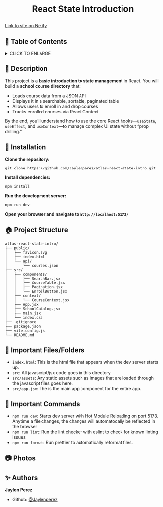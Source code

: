 # <p align="center">React State Introduction</p>

[Link to site on Netify]()

## :bookmark: Table of Contents

<details>
        <summary>
        CLICK TO ENLARGE
        </summary>
        :memo: <a href="#description">Description</a>
        <br>
        :wrench: <a href="#installation">Installation</a>
        <br>
        :house: <a href="#project-structure">Project Structure</a>
        <br>
        :file_folder: <a href="#files">Important Files/Folders</a>
        <br>
        :mega: <a href="#commands">Important Commands</a>
        <br>
        :camera: <a href="#photos">Photos</a>
        <br>
        :sparkles: <a href="#authors">Authors</a>
</details>

## :memo: <span id="description">Description</span>

This project is a **basic introduction to state management** in React. You will build a **school course directory** that:

- Loads course data from a JSON API
- Displays it in a searchable, sortable, paginated table
- Allows users to enroll in and drop courses
- Tracks enrolled courses via React Context

By the end, you’ll understand how to use the core React hooks—`useState`, `useEffect`, and `useContext`—to manage complex UI state without “prop drilling.”

## :wrench: <span id="installation">Installation</span>

**Clone the repository:**

`git clone https://github.com/Jaylenperez/atlas-react-state-intro.git`

**Install dependencies:**

`npm install`

**Run the development server:**

`npm run dev`

**Open your browser and navigate to `http://localhost:5173/`**

## :house: <span id="project-structure">Project Structure</span>

```plaintext
atlas-react-state-intro/
├── public/
│   ├── favicon.svg
│   ├── index.html
│   └── api/
│       └── courses.json
├── src/
│   ├── components/
│   │   ├── SearchBar.jsx
│   │   ├── CourseTable.jsx
│   │   ├── Pagination.jsx
│   │   └── EnrollButton.jsx
│   ├── context/
│   │   └── CourseContext.jsx
│   ├── App.jsx
│   ├── SchoolCatalog.jsx
│   ├── main.jsx
│   └── index.css
├── .gitignore
├── package.json
├── vite.config.js
└── README.md
```

## :file_folder: <span id="files">Important Files/Folders</span>

- `index.html`: This is the html file that appears when the dev server starts up.
- `src`: All javascript/jsx code goes in this directory
- `src/assets`: Any static assets such as images that are loaded through the javascript files goes here.
- `src/app.jsx`: The is the main app component for the entire app.

## :mega: <span id="commands">Important Commands</span>

- `npm run dev`: Starts dev server with Hot Module Reloading on port 5173. Anytime a file changes, the changes will automatocally be reflected in the browser
- `npm run lint`: Run the lint checker with eslint to check for known linting issues
- `npm run format`: Run prettier to automatically reformat files.

## :camera: <span id="photos">Photos</span>

## :sparkles: <span id="authors">Authors</span>

**Jaylen Perez**

- Github: [@Jaylenperez](https://github.com/Jaylenperez)
